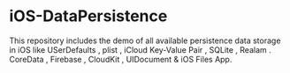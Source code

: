 # iOS-DataPersistence
This repository includes the demo of all available persistence data storage in iOS like USerDefaults , plist , iCloud Key-Value Pair , SQLite , Realam . CoreData , Firebase , CloudKit , UIDocument &amp; iOS Files App. 
